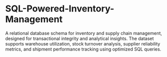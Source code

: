 # SQL-Powered-Inventory-Management
A relational database schema for inventory and supply chain management, designed for transactional integrity and analytical insights. The dataset supports warehouse utilization, stock turnover analysis, supplier reliability metrics, and shipment performance tracking using optimized SQL queries.
